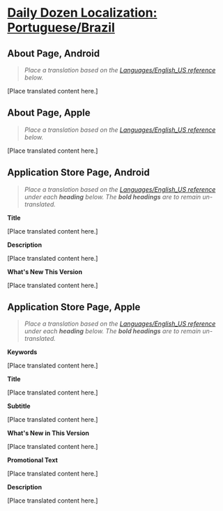 # [Daily Dozen Localization: Portuguese/Brazil][t]
[t]:https://github.com/nutritionfactsorg/daily-dozen-localization

## About Page, Android

> _Place a translation based on the [Languages/English_US reference](https://github.com/nutritionfactsorg/daily-dozen-localization/blob/master/Languages/English_US/README.md) below._

[Place translated content here.]

## About Page, Apple

> _Place a translation based on the [Languages/English_US reference](https://github.com/nutritionfactsorg/daily-dozen-localization/blob/master/Languages/English_US/README.md) below._

[Place translated content here.]

## Application Store Page, Android

> _Place a translation based on the [Languages/English_US reference](https://github.com/nutritionfactsorg/daily-dozen-localization/blob/master/Languages/English_US/README.md) under each **heading** below. The **bold headings** are to remain un-translated._

**Title**

[Place translated content here.]

**Description**

[Place translated content here.]

**What's New This Version**

[Place translated content here.]

## Application Store Page, Apple

> _Place a translation based on the [Languages/English_US reference](https://github.com/nutritionfactsorg/daily-dozen-localization/blob/master/Languages/English_US/README.md) under each **heading** below. The **bold headings** are to remain un-translated._

**Keywords**

[Place translated content here.]

**Title**

[Place translated content here.]

**Subtitle**

[Place translated content here.]

**What's New in This Version**

[Place translated content here.]

**Promotional Text**

[Place translated content here.]

**Description**

[Place translated content here.]
